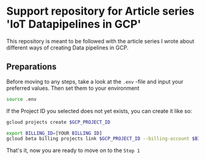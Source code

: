 # Support repository for Article series 'IoT Datapipelines in GCP'

This repository is meant to be followed with the article series I wrote about different ways of creating Data pipelines in GCP.

## Preparations

Before moving to any steps, take a look at the `.env` -file and input your preferred values.
Then set them to your environment

```sh
source .env
```

If the Project ID you selected does not yet exists, you can create it like so:

```sh
gcloud projects create $GCP_PROJECT_ID

export BILLING_ID=[YOUR BILLING ID]
gcloud beta billing projects link $GCP_PROJECT_ID --billing-account $BILLING_ID
```

That's it, now you are ready to move on to the `Step 1`
